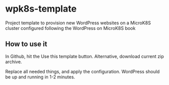 # wpk8s-template
Project template to provision new WordPress websites on a MicroK8S cluster configured following the WordPress on MicroK8S book

## How to use it

In Github, hit the Use this template button. Alternative, download current zip archive.

Replace all needed things, and apply the configuration. WordPress should be up and running in 1-2 minutes.
